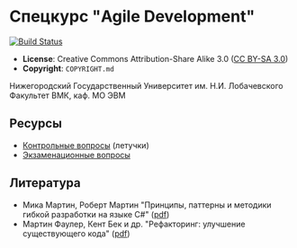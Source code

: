 # Спецкурс "Agile Development"

[![Build Status](https://travis-ci.org/UNN-VMK-Software/agile-course-theory.svg?branch=master)](https://travis-ci.org/UNN-VMK-Software/agile-course-theory)

 - **License**: Creative Commons Attribution-Share Alike 3.0
   ([CC BY-SA 3.0](http://creativecommons.org/licenses/by-sa/3.0/))
 - **Copyright**: `COPYRIGHT.md`

Нижегородский Государственный Университет им. Н.И. Лобачевского
Факультет ВМК, каф. МО ЭВМ

## Ресурсы

 - [Контрольные вопросы](https://github.com/UNN-VMK-Software/agile-development-course/wiki/%D0%9A%D0%BE%D0%BD%D1%82%D1%80%D0%BE%D0%BB%D1%8C%D0%BD%D1%8B%D0%B5-%D0%B2%D0%BE%D0%BF%D1%80%D0%BE%D1%81%D1%8B) (летучки)
 - [Экзаменационные вопросы](https://docs.google.com/spreadsheet/ccc?key=0AsBBkrQIoSbjdDBDS2FTb3B3d3ZlUldJcl9HUmtEaUE&authkey=CKGP8vYB&authkey=CKGP8vYB#gid=0)

## Литература

 - Мика Мартин, Роберт Мартин "Принципы, паттерны и методики гибкой разработки на языке C#"
   ([pdf](http://www.books.ru/books/printsipy-patterny-i-metodiki-gibkoi-razrabotki-na-yazyke-c-fail-pdf-864714/?show=1))
 - Мартин Фаулер, Кент Бек и др. "Рефакторинг: улучшение существующего кода"
   ([pdf](http://www.books.ru/books/refaktoring-uluchshenie-sushchestvuyushchego-koda-fail-pdf-552092/?show=1))
